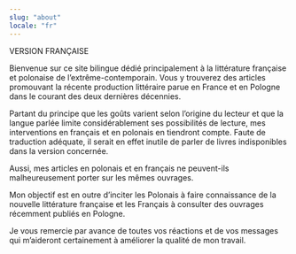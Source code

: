 ```yaml
---
slug: "about"
locale: "fr"
---
```


VERSION FRANÇAISE

Bienvenue sur ce site bilingue dédié principalement à la littérature française et polonaise de l’extrême-contemporain. Vous y trouverez des articles promouvant la récente production littéraire parue en France et en Pologne dans le courant des deux dernières décennies.

Partant du principe que les goûts varient selon l’origine du lecteur et que la langue parlée limite considérablement ses possibilités de lecture, mes interventions en français et en polonais en tiendront compte. Faute de traduction adéquate, il serait en effet inutile de parler de livres indisponibles dans la version concernée.

Aussi, mes articles en polonais et en français ne peuvent-ils malheureusement porter sur les mêmes ouvrages.

Mon objectif est en outre d’inciter les Polonais à faire connaissance de la nouvelle littérature française et les Français à  consulter des ouvrages récemment publiés en Pologne.

Je vous remercie par avance de toutes vos réactions et de vos messages qui m’aideront certainement à améliorer la qualité de mon travail.
